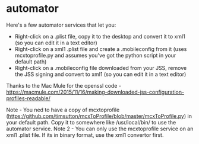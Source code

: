 # automator

Here's a few automator services that let you:

- Right-click on a .plist file, copy it to the desktop and convert it to xml1 (so you can edit it in a text editor)
- Right-click on a xml1 .plist file and create a .mobileconfig from it (uses mcxtoprofile.py and assumes you've got the python script in your default path)
- Right-click on a .mobileconfig file downloaded from your JSS, remove the JSS signing and convert to xml1 (so you can edit it in a text editor)

Thanks to the Mac Mule for the openssl code - https://macmule.com/2015/11/16/making-downloaded-jss-configuration-profiles-readable/

Note - You ned to have a copy of mcxtoprofile (https://github.com/timsutton/mcxToProfile/blob/master/mcxToProfile.py) in your default path.  Copy it to somewhere like /usr/local/bin/ to use the automator service.
Note 2 - You can only use the mcxtoprofile service on an xml1 .plist file.  If its in binary format, use the xml1 convertor first.
